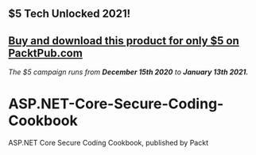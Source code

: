 ## $5 Tech Unlocked 2021!
[Buy and download this product for only $5 on PacktPub.com](https://www.packtpub.com/)
-----
*The $5 campaign         runs from __December 15th 2020__ to __January 13th 2021.__*

# ASP.NET-Core-Secure-Coding-Cookbook
ASP.NET Core Secure Coding Cookbook, published by Packt
